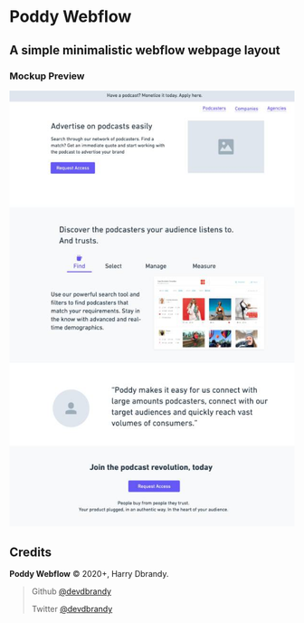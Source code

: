 # Poddy Webflow

## A simple minimalistic webflow webpage layout

### Mockup Preview

![Mockup Design](img/mockup.jpg)

## Credits

**Poddy Webflow** © 2020+, Harry Dbrandy.

> Github [@devdbrandy](https://github.com/devdbrandy)
>
> Twitter [@devdbrandy](https://twitter.com/devdbrandy)
